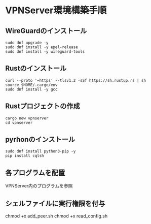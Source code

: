 # VPNServer環境構築手順
## WireGuardのインストール
```
sudo dnf upgrade -y
sudo dnf install -y epel-release
sudo dnf install -y wireguard-tools
```
## Rustのインストール
```
curl --proto '=https' --tlsv1.2 -sSf https://sh.rustup.rs | sh
source $HOME/.cargo/env
sudo dnf install -y gcc
```

## Rustプロジェクトの作成
```
cargo new vpnserver
cd vpnserver
```
## pyrhonのインストール
```
sudo dnf install python3-pip -y
pip install cqlsh
```
## 各プログラムを配置
VPNServer内のプログラムを参照

## シェルファイルに実行権限を付与
chmod +x add_peer.sh 
chmod +x read_config.sh
